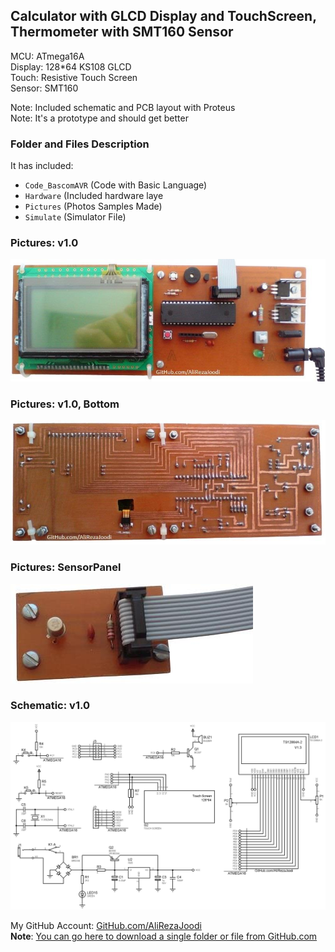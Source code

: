 ## Calculator with GLCD Display and TouchScreen, Thermometer with SMT160 Sensor	   

MCU:		ATmega16A     
Display:	128*64 KS108 GLCD   
Touch:		Resistive Touch Screen  
Sensor:     	SMT160  

Note: Included schematic and PCB layout with Proteus  
Note: It's a prototype and should get better 

### Folder and Files Description
It has included:
- `Code_BascomAVR` (Code with Basic Language)
- `Hardware` (Included hardware laye
- `Pictures` (Photos Samples Made)
- `Simulate` (Simulator File)

### Pictures: v1.0
![](Pictures/v1.0.jpg)

### Pictures: v1.0, Bottom
![](Pictures/v1.0_Bottom.jpg)

### Pictures: SensorPanel
![](Pictures/SensorPanel.jpg)

### Schematic: v1.0
![](Hardware/v1.0.png)

My GitHub Account: [GitHub.com/AliRezaJoodi](https://github.com/AliRezaJoodi)  
**Note**: [You can go here to download a single folder or file from GitHub.com](https://minhaskamal.github.io/DownGit/#/home)

